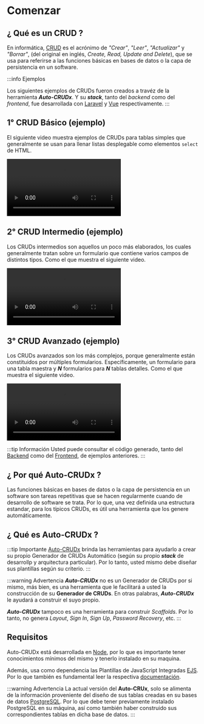 # Comenzar

## ¿ Qué es un CRUD ?

En informática, [CRUD](https://en.wikipedia.org/wiki/Create,_read,_update_and_delete) es el acrónimo de _"Crear"_, _"Leer"_, _"Actualizar"_ y _"Borrar"_, (del original en inglés, _Create, Read, Update and Delete_), que se usa para referirse a las funciones básicas en bases de datos o la capa de persistencia en un software.

:::info Ejemplos

Los siguientes ejemplos de CRUDs fueron creados a travéz de la herramienta ***Auto-CRUDx***. Y su **_stack_**, tanto del _backend_ como del _frontend_, fue desarrollada con [Laravel](https://laravel.com/) y [Vue](https://vuejs.org/) respectivamente.
:::

## 1° CRUD Básico (ejemplo)

El siguiente video muestra ejemplos de CRUDs para tablas simples que generalmente se usan para llenar listas desplegable como elementos `select` de HTML.

<video controls>
  <source src="./assets/get-start-1.mp4">
</video>

## 2° CRUD Intermedio (ejemplo)

Los CRUDs intermedios son aquellos un poco más elaborados, los cuales generalmente tratan sobre un formulario que contiene varios campos de distintos tipos. Como el que muestra el siguiente video.

<video controls>
  <source src="./assets/get-start-2.mp4">
</video>

## 3° CRUD Avanzado (ejemplo)

Los CRUDs avanzados son los más complejos, porque generalmente están constituidos por múltiples formularios. Específicamente, un formulario para una tabla maestra y **_N_** formularios para **_N_** tablas detalles. Como el que muestra el siguiente video.

<video controls>
  <source src="./assets/get-start-3.mp4">
</video>

:::tip Información
Usted puede consultar el código generado, tanto del [Backend](https://github.com/CaribesTIC/laravuel-api/tree/main/Modules/Meeting) como del [Frontend](https://github.com/CaribesTIC/laravuel-spa/tree/main/src/modules/Meeting), de ejemplos anteriores. 
:::

## ¿ Por qué Auto-CRUDx ?

Las funciones básicas en bases de datos o la capa de persistencia en un software son tareas repetitivas que se hacen regularmente cuando de desarrollo de software se trata. Por lo que, una vez definida una estructura estandar, para los típicos CRUDs, es útil una herramienta que los genere automáticamente.

## ¿ Qué es Auto-CRUDx ?

:::tip Importante
[Auto-CRUDx](https://github.com/ecanquiz/node-auto-crudx) brinda las herramientas para ayudarlo a crear su propio Generador de CRUDs Automático (según su propio **_stack_** de desarrollp y arquitectura particular). Por lo tanto, usted mismo debe diseñar sus plantillas según su criterio.
:::

:::warning Advertencia
***Auto-CRUDx*** no es un Generador de CRUDs por si mismo, más bien, es una herramienta que le facilitará a usted la construcción de su **Generador de CRUDs**. En otras palabras, ***Auto-CRUDx*** le ayudará a construir el suyo propio.

***Auto-CRUDx*** tampoco es una herramienta para construir _Scaffolds_. Por lo tanto, no genera _Layout_, _Sign In_, _Sign Up_, _Password Recovery_, etc. 
:::

## Requisitos

Auto-CRUDx está desarrollada en [Node](https://nodejs.org/), por lo que es importante tener conocimientos mínimos del mismo y tenerlo instalado en su maquina.

Además, usa como dependencia las Plantillas de JavaScript Integradas [EJS](https://www.npmjs.com/package/ejs). Por lo que también es fundamental leer la respectiva [documentación](https://ejs.co/).

:::warning Advertencia
La actual versión del **Auto-CRUx**, solo se alimenta de la información proveniente del diseño de sus tablas creadas en su bases de datos [PostgreSQL](https://www.postgresql.org/). Por lo que debe tener previamente instalado PostgreSQL en su máquina, así como también haber construido sus correspondientes tablas en dicha base de datos.
:::


